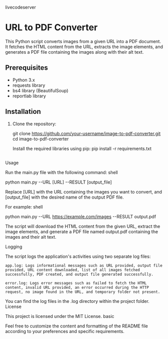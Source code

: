 
livecodeserver

# URL to PDF Converter

This Python script converts images from a given URL into a PDF document. It fetches the HTML content from the URL, extracts the image elements, and generates a PDF file containing the images along with their alt text.

## Prerequisites

- Python 3.x
- requests library
- bs4 library (BeautifulSoup)
- reportlab library

## Installation

1. Clone the repository:

   git clone https://github.com/your-username/image-to-pdf-converter.git
   cd image-to-pdf-converter

    Install the required libraries using pip:
    pip install -r requirements.txt
    ```

Usage

Run the main.py file with the following command:
shell

python main.py --URL [URL] --RESULT [output_file]

Replace [URL] with the URL containing the images you want to convert, and [output_file] with the desired name of the output PDF file.

For example:
shell

python main.py --URL https://example.com/images --RESULT output.pdf

The script will download the HTML content from the given URL, extract the image elements, and generate a PDF file named output.pdf containing the images and their alt text.

Logging

The script logs the application's activities using two separate log files:

    app.log: Logs informational messages such as URL provided, output file provided, URL content downloaded, list of all images fetched successfully, PDF created, and output file generated successfully.
    
    error.log: Logs error messages such as failed to fetch the HTML content, invalid URL provided, an error occurred during the HTTP request, no image found in the URL, and temporary folder not present.

You can find the log files in the .log directory within the project folder.
License

This project is licensed under the MIT License.
basic


Feel free to customize the content and formatting of the README file according to your preferences and specific requirements.
